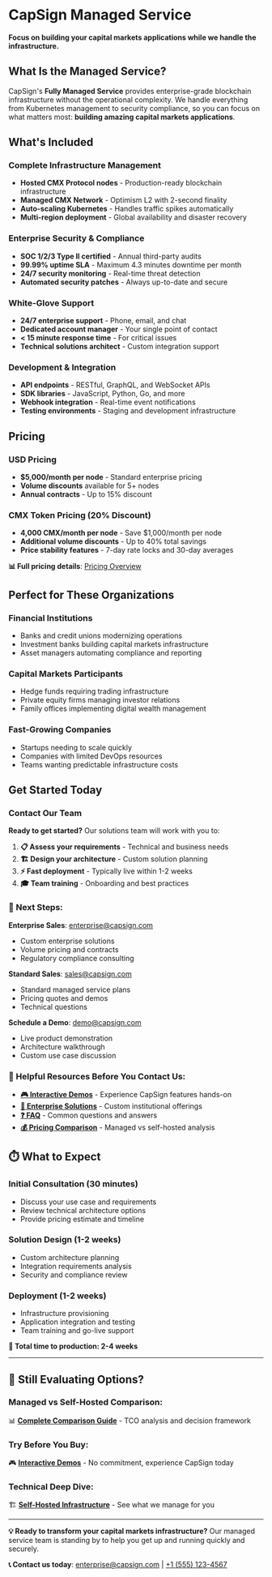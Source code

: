 # CapSign Managed Service

**Focus on building your capital markets applications while we handle the infrastructure.**

## What Is the Managed Service?

CapSign's **Fully Managed Service** provides enterprise-grade blockchain infrastructure without the operational complexity. We handle everything from Kubernetes management to security compliance, so you can focus on what matters most: **building amazing capital markets applications**.

## What's Included

### Complete Infrastructure Management

- **Hosted CMX Protocol nodes** - Production-ready blockchain infrastructure
- **Managed CMX Network** - Optimism L2 with 2-second finality
- **Auto-scaling Kubernetes** - Handles traffic spikes automatically
- **Multi-region deployment** - Global availability and disaster recovery

### Enterprise Security & Compliance

- **SOC 1/2/3 Type II certified** - Annual third-party audits
- **99.99% uptime SLA** - Maximum 4.3 minutes downtime per month
- **24/7 security monitoring** - Real-time threat detection
- **Automated security patches** - Always up-to-date and secure

### White-Glove Support

- **24/7 enterprise support** - Phone, email, and chat
- **Dedicated account manager** - Your single point of contact
- **< 15 minute response time** - For critical issues
- **Technical solutions architect** - Custom integration support

### Development & Integration

- **API endpoints** - RESTful, GraphQL, and WebSocket APIs
- **SDK libraries** - JavaScript, Python, Go, and more
- **Webhook integration** - Real-time event notifications
- **Testing environments** - Staging and development infrastructure

## Pricing

### USD Pricing

- **$5,000/month per node** - Standard enterprise pricing
- **Volume discounts** available for 5+ nodes
- **Annual contracts** - Up to 15% discount

### CMX Token Pricing (20% Discount)

- **4,000 CMX/month per node** - Save $1,000/month per node
- **Additional volume discounts** - Up to 40% total savings
- **Price stability features** - 7-day rate locks and 30-day averages

**📊 Full pricing details**: [Pricing Overview](/pricing/README.md)

## Perfect for These Organizations

### Financial Institutions

- Banks and credit unions modernizing operations
- Investment banks building capital markets infrastructure
- Asset managers automating compliance and reporting

### Capital Markets Participants

- Hedge funds requiring trading infrastructure
- Private equity firms managing investor relations
- Family offices implementing digital wealth management

### Fast-Growing Companies

- Startups needing to scale quickly
- Companies with limited DevOps resources
- Teams wanting predictable infrastructure costs

## Get Started Today

### Contact Our Team

**Ready to get started?** Our solutions team will work with you to:

1. **📋 Assess your requirements** - Technical and business needs
2. **🏗️ Design your architecture** - Custom solution planning
3. **⚡ Fast deployment** - Typically live within 1-2 weeks
4. **🎓 Team training** - Onboarding and best practices

### **📧 Next Steps:**

**Enterprise Sales**: [enterprise@capsign.com](mailto:enterprise@capsign.com)

- Custom enterprise solutions
- Volume pricing and contracts
- Regulatory compliance consulting

**Standard Sales**: [sales@capsign.com](mailto:sales@capsign.com)

- Standard managed service plans
- Pricing quotes and demos
- Technical questions

**Schedule a Demo**: [demo@capsign.com](mailto:demo@capsign.com?subject=Managed%20Service%20Demo)

- Live product demonstration
- Architecture walkthrough
- Custom use case discussion

### **🔗 Helpful Resources Before You Contact Us:**

- **[🎮 Interactive Demos](/demos/README.md)** - Experience CapSign features hands-on
- **[🏢 Enterprise Solutions](/pricing/enterprise.md)** - Custom institutional offerings
- **[❓ FAQ](/help/faq.md)** - Common questions and answers
- **[💰 Pricing Comparison](/pricing/comparison.md)** - Managed vs self-hosted analysis

## ⏱️ **What to Expect**

### **Initial Consultation (30 minutes)**

- Discuss your use case and requirements
- Review technical architecture options
- Provide pricing estimate and timeline

### **Solution Design (1-2 weeks)**

- Custom architecture planning
- Integration requirements analysis
- Security and compliance review

### **Deployment (1-2 weeks)**

- Infrastructure provisioning
- Application integration and testing
- Team training and go-live support

**🎯 Total time to production: 2-4 weeks**

---

## 🤔 **Still Evaluating Options?**

### **Managed vs Self-Hosted Comparison:**

📊 **[Complete Comparison Guide](/pricing/comparison.md)** - TCO analysis and decision framework

### **Try Before You Buy:**

🎮 **[Interactive Demos](/demos/README.md)** - No commitment, experience CapSign today

### **Technical Deep Dive:**

🏗️ **[Self-Hosted Infrastructure](/infrastructure/README.md)** - See what we manage for you

---

**💡 Ready to transform your capital markets infrastructure?** Our managed service team is standing by to help you get up and running quickly and securely.

**📞 Contact us today**: [enterprise@capsign.com](mailto:enterprise@capsign.com) | [+1 (555) 123-4567](tel:+15551234567)
